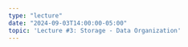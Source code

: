 ```yaml
---
type: "lecture"
date: "2024-09-03T14:00:00-05:00"
topic: 'Lecture #3: Storage - Data Organization'
---
```

